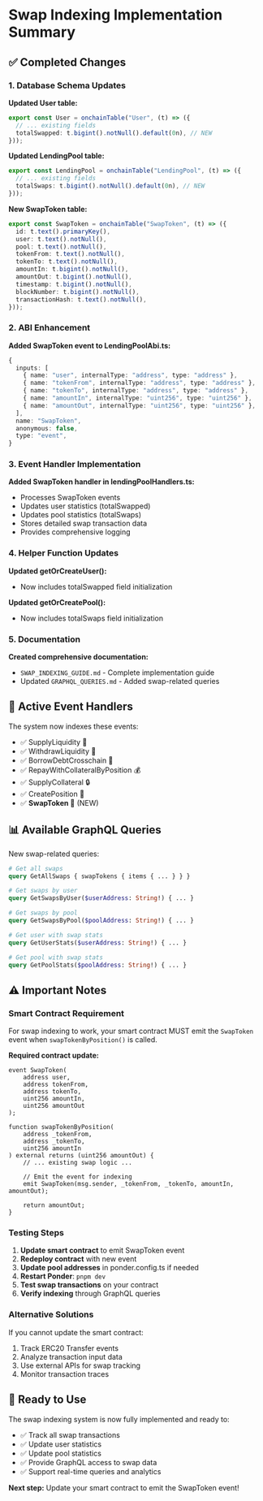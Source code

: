 # Swap Indexing Implementation Summary

## ✅ Completed Changes

### 1. Database Schema Updates

**Updated User table:**
```typescript
export const User = onchainTable("User", (t) => ({
  // ... existing fields
  totalSwapped: t.bigint().notNull().default(0n), // NEW
}));
```

**Updated LendingPool table:**
```typescript
export const LendingPool = onchainTable("LendingPool", (t) => ({
  // ... existing fields  
  totalSwaps: t.bigint().notNull().default(0n), // NEW
}));
```

**New SwapToken table:**
```typescript
export const SwapToken = onchainTable("SwapToken", (t) => ({
  id: t.text().primaryKey(),
  user: t.text().notNull(),
  pool: t.text().notNull(),
  tokenFrom: t.text().notNull(),
  tokenTo: t.text().notNull(),
  amountIn: t.bigint().notNull(),
  amountOut: t.bigint().notNull(),
  timestamp: t.bigint().notNull(),
  blockNumber: t.bigint().notNull(),
  transactionHash: t.text().notNull(),
}));
```

### 2. ABI Enhancement

**Added SwapToken event to LendingPoolAbi.ts:**
```typescript
{
  inputs: [
    { name: "user", internalType: "address", type: "address" },
    { name: "tokenFrom", internalType: "address", type: "address" },
    { name: "tokenTo", internalType: "address", type: "address" },
    { name: "amountIn", internalType: "uint256", type: "uint256" },
    { name: "amountOut", internalType: "uint256", type: "uint256" },
  ],
  name: "SwapToken",
  anonymous: false,
  type: "event",
}
```

### 3. Event Handler Implementation

**Added SwapToken handler in lendingPoolHandlers.ts:**
- Processes SwapToken events
- Updates user statistics (totalSwapped)
- Updates pool statistics (totalSwaps)
- Stores detailed swap transaction data
- Provides comprehensive logging

### 4. Helper Function Updates

**Updated getOrCreateUser():**
- Now includes totalSwapped field initialization

**Updated getOrCreatePool():**
- Now includes totalSwaps field initialization

### 5. Documentation

**Created comprehensive documentation:**
- `SWAP_INDEXING_GUIDE.md` - Complete implementation guide
- Updated `GRAPHQL_QUERIES.md` - Added swap-related queries

## 🔄 Active Event Handlers

The system now indexes these events:
- ✅ SupplyLiquidity 🏦
- ✅ WithdrawLiquidity 🏧
- ✅ BorrowDebtCrosschain 🌉
- ✅ RepayWithCollateralByPosition 💰
- ✅ SupplyCollateral 🔒
- ✅ CreatePosition 📍
- ✅ **SwapToken 🔄** (NEW)

## 📊 Available GraphQL Queries

New swap-related queries:
```graphql
# Get all swaps
query GetAllSwaps { swapTokens { items { ... } } }

# Get swaps by user
query GetSwapsByUser($userAddress: String!) { ... }

# Get swaps by pool  
query GetSwapsByPool($poolAddress: String!) { ... }

# Get user with swap stats
query GetUserStats($userAddress: String!) { ... }

# Get pool with swap stats
query GetPoolStats($poolAddress: String!) { ... }
```

## ⚠️ Important Notes

### Smart Contract Requirement
For swap indexing to work, your smart contract MUST emit the `SwapToken` event when `swapTokenByPosition()` is called.

**Required contract update:**
```solidity
event SwapToken(
    address user,
    address tokenFrom, 
    address tokenTo,
    uint256 amountIn,
    uint256 amountOut
);

function swapTokenByPosition(
    address _tokenFrom,
    address _tokenTo, 
    uint256 amountIn
) external returns (uint256 amountOut) {
    // ... existing swap logic ...
    
    // Emit the event for indexing
    emit SwapToken(msg.sender, _tokenFrom, _tokenTo, amountIn, amountOut);
    
    return amountOut;
}
```

### Testing Steps

1. **Update smart contract** to emit SwapToken event
2. **Redeploy contract** with new event
3. **Update pool addresses** in ponder.config.ts if needed
4. **Restart Ponder**: `pnpm dev`
5. **Test swap transactions** on your contract
6. **Verify indexing** through GraphQL queries

### Alternative Solutions

If you cannot update the smart contract:
1. Track ERC20 Transfer events
2. Analyze transaction input data
3. Use external APIs for swap tracking
4. Monitor transaction traces

## 🚀 Ready to Use

The swap indexing system is now fully implemented and ready to:
- ✅ Track all swap transactions
- ✅ Update user statistics
- ✅ Update pool statistics  
- ✅ Provide GraphQL access to swap data
- ✅ Support real-time queries and analytics

**Next step:** Update your smart contract to emit the SwapToken event!
